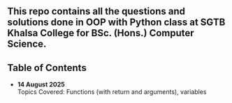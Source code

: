 ## This repo contains all the questions and solutions done in OOP with Python class at SGTB Khalsa College for BSc. (Hons.) Computer Science.

## Table of Contents

- **14 August 2025**  
  Topics Covered: Functions (with return and arguments), variables